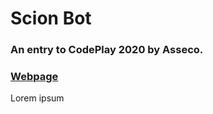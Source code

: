 # Scion Bot
### An entry to CodePlay 2020 by Asseco.

### [Webpage](https://www.3ify.io/codeplay)

Lorem ipsum
